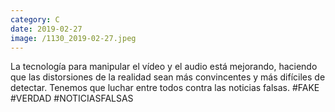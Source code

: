 ```yaml
--- 
category: C 
date: 2019-02-27 
image: /1130_2019-02-27.jpeg 
--- 
```


La tecnología para manipular el vídeo y el audio está mejorando, haciendo que las distorsiones de la realidad sean más convincentes y más difíciles de detectar. Tenemos que luchar entre todos contra las noticias falsas. #FAKE #VERDAD #NOTICIASFALSAS